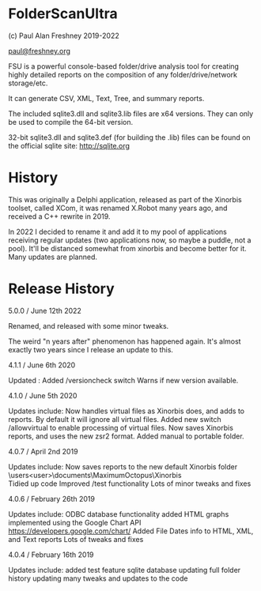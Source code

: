 # FolderScanUltra

(c) Paul Alan Freshney 2019-2022

paul@freshney.org

FSU is a powerful console-based folder/drive analysis tool for creating highly detailed reports on the composition of any folder/drive/network storage/etc.

It can generate CSV, XML, Text, Tree, and summary reports.


The included sqlite3.dll and sqlite3.lib files are x64 versions. They can only be used to compile the 64-bit version.

32-bit sqlite3.dll and sqlite3.def (for building the .lib) files can be found on the official sqlite site: http://sqlite.org



# History 

This was originally a Delphi application, released as part of the Xinorbis toolset, called XCom, it was renamed X.Robot many years ago, and received a C++ rewrite in 2019. 

In 2022 I decided to rename it and add it to my pool of applications receiving regular updates (two applications now, so maybe a puddle, not a pool). It'll be distanced somewhat from xinorbis and become better for it. Many updates are planned.

# Release History

5.0.0 / June 12th 2022

Renamed, and released with some minor tweaks.

The weird "n years after" phenomenon has happened again. It's almost exactly two years since I release an update to this.

4.1.1 / June 6th 2020

Updated        : Added /versioncheck switch
                 Warns if new version available.		

4.1.0 / June 5th 2020

Updates include: Now handles virtual files as Xinorbis does, and adds to reports.
                 By default it will ignore all virtual files.
                 Added new switch /allowvirtual to enable processing of virtual files. 
                 Now saves Xinorbis reports, and uses the new zsr2 format. 
		 Added manual to portable folder.	

4.0.7 / April 2nd 2019

Updates include: Now saves reports to the new default Xinorbis folder
                    \users\<user>\documents\MaximumOctopus\Xinorbis\
                 Tidied up code
                 Improved /test functionality
                 Lots of minor tweaks and fixes

4.0.6 / February 26th 2019

Updates include: ODBC database functionality added
                 HTML graphs implemented using the Google Chart API
                     https://developers.google.com/chart/
		 Added File Dates info to HTML, XML, and Text reports
                 Lots of tweaks and fixes 

4.0.4 / February 16th 2019

Updates include: added test feature
                 sqlite database updating
                 full folder history updating
                 many tweaks and updates to the code
